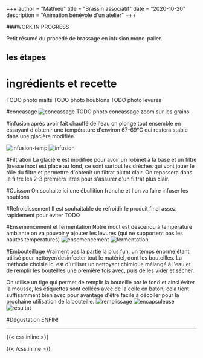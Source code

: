 +++
author = "Mathieu"
title = "Brassin associatif"
date = "2020-10-20"
description = "Animation bénévole d'un atelier"
+++

###WORK IN PROGRESS

Petit résumé du procédé de brassage en infusion mono-palier.


## les étapes

# ingrédients et recette
TODO photo malts
TODO photo houblons
TODO photo levures

#concasage
![concassage](/static/img/brew/concassage.jpg)
TODO photo concassage zoom sur les grains

#infusion
après avoir fait chauffé de l'eau on plonge tout ensemble en essayant d'obtenir une température d'environ 67-69°C qui restera stable dans une glacière modifiée.

![infusion-temp](/static/img/brew/infusion-temp.jpg)
![infusion](/static/img/brew/infusion.jpg)


<!-- ![pause-repas](/static/img/brew/TODO) -->

#Filtration
La glacière est modifiée pour avoir un robinet à la base et un filtre (tresse inox) est placé au fond, ce sont surtout les drèches qui vont jouer le rôle du filtre et permettre d'obtenir un filtrat plutot clair.
On repassera dans le filtre les 2-3 premiers litres pour s'assurer d'un filtrat plus clair.
<!-- ![filtration](/static/img/brew/TODO) -->

#Cuisson
On souhaite ici une ébullition franche et l'on va faire infuser les houblons 
<!-- ![cuisson](/static/img/brew/TODO) -->

#Refroidissement
Il est souhaitable de refroidir le produit final assez rapidement pour éviter TODO
<!-- ![séchage](/static/img/brew/TODO) -->

#Ensemencement et fermentation
Notre moût est descendu à température ambiante on va pouvoir y ajouter les levures (qui ne supportent pas les hautes températures)
![ensemencement](/static/img/brew/ensemencement.jpg)
![fermentation](/static/img/brew/fermentation.jpg)


#Embouteillage
Vraiment pas la partie la plus fun, un temps énorme étant utilisé pour nettoyer/desinfecter tout le matériel, dont les bouteilles.
La méthode choisie ici est d'utiliser un nettoyant chimique mélangé à l'eau et de remplir les bouteilles une première fois avec, puis de les vider et sécher.
<!-- ![séchage](/static/img/brew/TODO) -->

On utilise un tige qui permet de remplir la bouteille par le fond et ainsi éviter la mousse, les étiquettes sont collées avec de la colle en baton, cela tient suffisamment bien avec pour avantage d'être facile à décoller pour la prochaine utilisation de la bouteille.
![remplissage](/static/img/brew/remplissage.jpg)
![encapsuleuse](/static/img/brew/encapsuleuse.jpg)
![résultat](/static/img/brew/etiquette.jpg)

#Dégustation
ENFIN!
<!-- ![dégustation](/static/img/brew/TODO) -->


---

{{< css.inline >}}
<style>
.canon { background: white; width: 100%; height: auto;}
</style>
{{< /css.inline >}}
